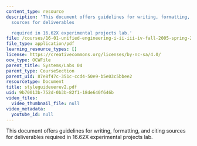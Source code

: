 ```yaml
---
content_type: resource
description: 'This document offers guidelines for writing, formatting, and citing
  sources for deliverables

  required in 16.62X experimental projects lab.'
file: /courses/16-01-unified-engineering-i-ii-iii-iv-fall-2005-spring-2006/9b70013b752d0b3b82f118de640f646b_styleguideuerev2.pdf
file_type: application/pdf
learning_resource_types: []
license: https://creativecommons.org/licenses/by-nc-sa/4.0/
ocw_type: OCWFile
parent_title: Systems/Labs 04
parent_type: CourseSection
parent_uid: 87e8f47c-351c-ccd4-50e9-b5e03c5bbee2
resourcetype: Document
title: styleguideuerev2.pdf
uid: 9b70013b-752d-0b3b-82f1-18de640f646b
video_files:
  video_thumbnail_file: null
video_metadata:
  youtube_id: null
---
```

This document offers guidelines for writing, formatting, and citing sources for deliverables
required in 16.62X experimental projects lab.